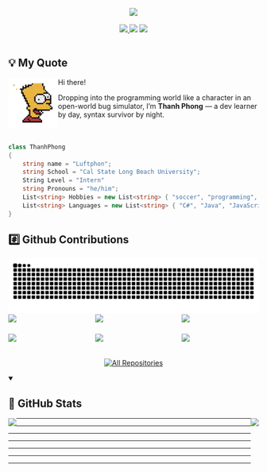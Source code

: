 
<p align="center">
    <img src="https://readme-typing-svg.herokuapp.com/?font=Caprasimo&size=40&color=AE82CE&center=true&vCenter=true&width=500&height=70&duration=3000&lines=I'm+not+a+bug;+I'm+Luftphon!;" />
</p>

<div align="center">
   <a href="mailto:thanhphongchupanh@gmail.com">
          <img src="https://img.shields.io/badge/Gmail-FEBB03?color=AAAAAA&style=for-the-badge&logo=gmail&logoColor=red"/>
   </a>
   <a href="">
     <img src="https://img.shields.io/badge/Resume-FF5722?style=for-the-badge&logo=todoist&logoColor=white"/></a>
   </a>
    <a href="https://www.instagram.com/luftphon_/">
<img src="https://img.shields.io/badge/Instagram-%23833AB4?style=for-the-badge&logo=instagram&logoColor=white" />
   </a>
</div>

<br>
<summary><h2>💡 My Quote</h2></summary>
<div display="flex">
<img align="left" width="100" height="100" src="https://github.com/Luft-phon/Luft-phon/blob/main/photo/simpson.png">
<p>Hi there!</p>
Dropping into the programming world like a character in an open-world bug simulator, I’m <b>Thanh Phong</b> — a dev learner by day, syntax survivor by night.</div>
</details>
<br>
<br>

```csharp
class ThanhPhong
{
    string name = "Luftphon";
    string School = "Cal State Long Beach University";
    String Level = "Intern"
    string Pronouns = "he/him";
    List<string> Hobbies = new List<string> { "soccer", "programming", "music", "travel" };
    List<string> Languages = new List<string> { "C#", "Java", "JavaScript", "TypeScript", ... };
}
```
  <summary><h2>#️⃣ Github Contributions</h2></summary>
    <a href="https://github.com/Luft-phon?tab=repositories">
      <img src="https://raw.githubusercontent.com/Luft-phon/Luft-phon/output/github-contribution-grid-snake-dark.svg" alt="Snake Gif">
    </a>
   <div style="display: grid; grid-template-columns: repeat(3, 1fr); gap: 20px;">
  <!-- opslink -->
       <a href="https://github.com/Luft-phon/jwt-authentication"><img width="278" src="https://denvercoder1-github-readme-stats.vercel.app/api/pin/?username=Luft-phon&repo=jwt-authentication&theme=material-palenight&bg_color=1F222E&title_color=AE82CE&hide_border=true&show_description=false&show_icons=false"/></a>
     <a href="https://github.com/Luft-phon/badminton-system-frontend-customer"><img width="278" src="https://denvercoder1-github-readme-stats.vercel.app/api/pin/?username=Luft-phon&repo=badminton-system-frontend-customer&theme=material-palenight&bg_color=1F222E&title_color=AE82CE&hide_border=true&show_description=false&show_icons=false"/></a>
         <a href="https://github.com/Luft-phon/badminton-management-system"><img width="278" src="https://denvercoder1-github-readme-stats.vercel.app/api/pin/?username=Luft-phon&repo=badminton-management-system&theme=material-palenight&bg_color=1F222E&title_color=AE82CE&hide_border=true&show_description=false&show_icons=false"/></a>
        <a href="https://github.com/Luft-phon/photobooth-application"><img width="278" src="https://denvercoder1-github-readme-stats.vercel.app/api/pin/?username=Luft-phon&repo=Photobooth-Application&theme=material-palenight&bg_color=1F222E&title_color=AE82CE&hide_border=true&show_description=false&show_icons=false"/></a>
       <a href="https://github.com/Luft-phon/deep-talk-app"><img width="278" src="https://denvercoder1-github-readme-stats.vercel.app/api/pin/?username=Luft-phon&repo=deep-talk-app&theme=material-palenight&bg_color=1F222E&title_color=AE82CE&hide_border=true&show_description=false&show_icons=false"/></a>
        <a href="https://github.com/Luft-phon/deep-talk-app"><img width="278" src="https://denvercoder1-github-readme-stats.vercel.app/api/pin/?username=Luft-phon&repo=react-portfolio&theme=material-palenight&bg_color=1F222E&title_color=AE82CE&hide_border=true&show_description=false&show_icons=false"/></a>
</div>
<br>
  <p align="center">
    <a href="https://github.com/Luft-phon?tab=repositories"><img alt="All Repositories" title="All Repositories" src="https://custom-icon-badges.demolab.com/badge/-Click%20Here%20For%20All%20My%20Repos-1F222E?style=for-the-badge&logoColor=white&logo=repo"/></a>
  </p>


<details open>
    <summary><h2>📶 GitHub Stats</h2></summary>
     <a href="https://github.com/Luft-phon?tab=repositories"><img align="left" src="https://github-readme-stats.vercel.app/api?username=Luft-phon&show_icons=true&theme=material-palenight&layout=compact"></a>
      <a href="https://github.com/Luft-phon?tab=repositories"> <img height="180" align="right" src="https://github-readme-stats.vercel.app/api/top-langs/?username=Luft-phon&theme=material-palenight&layout=compact&langs_count=5"></a>

---
---
---
---
---
---
---
</details>

<br>
















